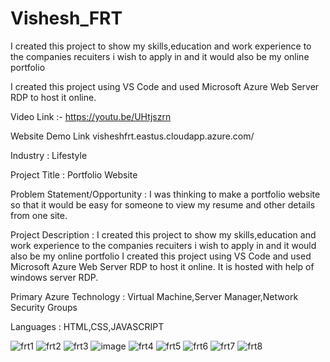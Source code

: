 # Vishesh_FRT
I created this project to show my skills,education and work experience to the companies recuiters i wish to apply in and it would also be my online portfolio 

I created this project using VS Code and used Microsoft Azure Web Server RDP to host it online. 

Video Link :- https://youtu.be/UHtjszrn

Website Demo Link visheshfrt.eastus.cloudapp.azure.com/

Industry :
Lifestyle

Project Title :
Portfolio Website

Problem Statement/Opportunity :
I was thinking to make a portfolio website so that it would be easy for someone to view my resume and other details from one site.

Project Description :
I created this project to show my skills,education and work experience to the companies recuiters i wish to apply in and it would also be my online portfolio I created this project using VS Code and used Microsoft Azure Web Server RDP to host it online. It is hosted with help of windows server RDP.


Primary Azure Technology :
Virtual Machine,Server Manager,Network Security Groups

Languages :
HTML,CSS,JAVASCRIPT



![frt1](https://user-images.githubusercontent.com/61914430/152701091-1ff07baf-e976-4669-bf77-25cf6c1ecacc.PNG)
![frt2](https://user-images.githubusercontent.com/61914430/152701102-a179402b-f72b-45e0-8759-5d89720de005.PNG)
![frt3](https://user-images.githubusercontent.com/61914430/152701106-9636eee0-b5a7-40fe-8431-48ee0f63fd6a.PNG)
![image](https://user-images.githubusercontent.com/61914430/152701235-4824ffa1-d53a-475e-8317-caf2e8004057.png)
![frt4](https://user-images.githubusercontent.com/61914430/152701115-52283e44-f3b3-417f-a201-763f9b3290fc.PNG)
![frt5](https://user-images.githubusercontent.com/61914430/152701119-e3b369be-8f4a-41ab-a417-32cdfc4cbc5f.PNG)
![frt6](https://user-images.githubusercontent.com/61914430/152701128-7a87dfe7-593c-44f5-a163-c0a35531921e.PNG)
![frt7](https://user-images.githubusercontent.com/61914430/152701131-6ed45e44-e555-4fed-8268-fefede2d7c47.PNG)
![frt8](https://user-images.githubusercontent.com/61914430/152701137-85ebcfc5-3c2f-4dd9-8490-e2da43f0c78f.PNG)

